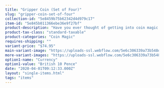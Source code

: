 ```yaml
---
title: "Gripper Coin (Set of Four)"
slug: "gripper-coin-set-of-four"
collection-id: "5e8459b75b62342d4d979c17"
item-id: "5e845b011366ebe36e9f27bf"
product-description: "Have you ever thought of getting into coin magic but were put off by all the hard coin sleights that comes with it? Well, we have now solved that problem. Introducing the Gripper Coins. The Gripper Coins are a special, handmade coin that has a space-age silicone band embedded into the edge of the coin which prevents it from slipping in just about any palming position you decide to use. For the beginner coin workers, the Gripper Coins will enhance your learning process immensely when you are practicing your various palming moves. And for the seasoned professionals, the Gripper Coins will give you that sure-locking feel in any of your desired coin palms. The Gripper Coin comes in 6 different denominations, the U.S. quarter, the U.S. half dollar, the Euro 50 cent piece, the British 10 pence, the U.S. Eisenhower and the English penny."
product-tax-class: "standard-taxable"
product-categories: "Coin Magic"
requires-shipping: ""
variant-price: "$74.95"
main-variant-image: "https://uploads-ssl.webflow.com/5e6c306339a73b548db5c522/5e845b0110db4f167e6b8be9_5e6d6256148907fb60c7e706_rpr-gripper-coin-set-british-ten-pence-full-2.png"
more-variant-images: "https://uploads-ssl.webflow.com/5e6c306339a73b548db5c522/5e845b0110db4f14e06b8bea_5e6d629c75d1aedb169d8f32_rpr-gripper-coin-set-british-ten-pence-full.png"
option1-name: "Currency"
option1-value: "British 10 Pence"
date: "2020-04-01T09:12:33.000Z"
layout: "single-items.html"
tags: "items"
---
```



